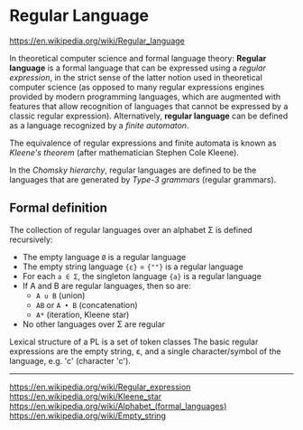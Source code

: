 # Regular Language

https://en.wikipedia.org/wiki/Regular_language

In theoretical computer science and formal language theory: 
__Regular language__ is a formal language that can be expressed using a *regular expression*, in the strict sense of the latter notion used in theoretical computer science (as opposed to many regular expressions engines provided by modern programming languages, which are augmented with features that allow recognition of languages that cannot be expressed by a classic regular expression). Alternatively, **regular language** can be defined as a language recognized by a *finite automaton*.

The equivalence of regular expressions and finite automata is known as *Kleene's theorem* (after mathematician Stephen Cole Kleene).

In the *Chomsky hierarchy*, regular languages are defined to be the languages that are generated by *Type-3 grammars* (regular grammars).


## Formal definition

The collection of regular languages over an alphabet Σ is defined recursively:
- The empty language `Ø` is a regular language
- The empty string language `{ε}` = `{""}` is a regular language
- For each `a ∈ Σ`, the singleton language `{a}` is a regular language
- If A and B are regular languages, then so are:
  - `A ∪ B` (union)
  - `AB` or `A • B` (concatenation)
  - `A*` (iteration, Kleene star)
- No other languages over Σ are regular


Lexical structure of a PL is a set of token classes
The basic regular expressions are the empty string, ε, and a single character/symbol of the language, e.g. 'c' (character 'c').



---

https://en.wikipedia.org/wiki/Regular_expression
https://en.wikipedia.org/wiki/Kleene_star
https://en.wikipedia.org/wiki/Alphabet_(formal_languages)
https://en.wikipedia.org/wiki/Empty_string
